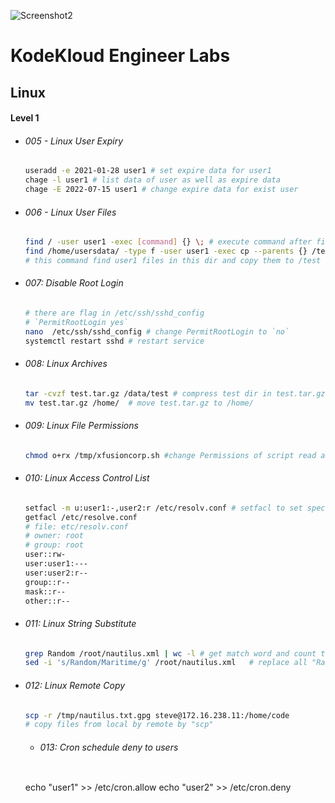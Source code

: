 ![Screenshot2](https://github.com/youssefshibl/KodeKloud_Engineer_Labs/assets/63800183/f76ab057-8248-476a-809f-72c976168f8f)


# KodeKloud Engineer Labs

## Linux

#### Level 1

-  ###### 005 - Linux User Expiry

    ```bash
    useradd -e 2021-01-28 user1 # set expire data for user1
    chage -l user1 # list data of user as well as expire data
    chage -E 2022-07-15 user1 # change expire data for exist user 
    ```

- ###### 006 - Linux User Files

  ``````bash
  find / -user user1 -exec [command] {} \; # execute command after find 
  find /home/usersdata/ -type f -user user1 -exec cp --parents {} /test \; 
  # this command find user1 files in this dir and copy them to /test 
  ``````

- ###### 007: Disable Root Login
  ``````bash
  # there are flag in /etc/ssh/sshd_config
  # `PermitRootLogin yes`
  nano  /etc/ssh/sshd_config # change PermitRootLogin to `no`
  systemctl restart sshd # restart service
  ``````
- ###### 008: Linux Archives
  ``````bash
  tar -cvzf test.tar.gz /data/test # compress test dir in test.tar.gz
  mv test.tar.gz /home/  # move test.tar.gz to /home/
  ``````
- ###### 009: Linux File Permissions
  ``````bash
  chmod o+rx /tmp/xfusioncorp.sh #change Permissions of script read and execute
  ``````
- ###### 010: Linux Access Control List
  ``````bash
  setfacl -m u:user1:-,user2:r /etc/resolv.conf # setfacl to set special permission to file
  getfacl /etc/resolve.conf
  # file: etc/resolv.conf
  # owner: root
  # group: root
  user::rw-
  user:user1:---
  user:user2:r--
  group::r--
  mask::r--
  other::r--
  ``````
- ###### 011: Linux String Substitute
    ``````bash
  grep Random /root/nautilus.xml | wc -l # get match word and count them
  sed -i 's/Random/Maritime/g' /root/nautilus.xml   # replace all "Random" by "Maritime"
  ``````
- ###### 012: Linux Remote Copy
    ``````bash
  scp -r /tmp/nautilus.txt.gpg steve@172.16.238.11:/home/code
  # copy files from local by remote by "scp" 
  ``````    
  - ###### 013: Cron schedule deny to users
    ``````bash
  echo "user1" >> /etc/cron.allow
  echo "user2" >> /etc/cron.deny
  ``````    


